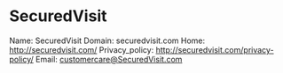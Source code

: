 
# SecuredVisit

Name: SecuredVisit
Domain: securedvisit.com
Home: http://securedvisit.com/
Privacy_policy: http://securedvisit.com/privacy-policy/
Email: customercare@SecuredVisit.com
